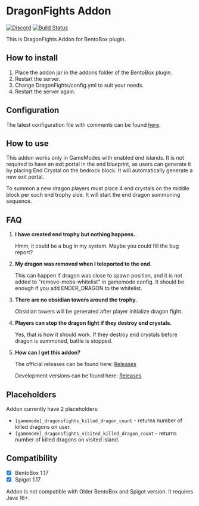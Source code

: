 # DragonFights Addon
[![Discord](https://img.shields.io/discord/272499714048524288.svg?logo=discord)](https://discord.bentobox.world)
[![Build Status](https://ci.codemc.io/buildStatus/icon?job=BONNePlayground/DragonFights)](https://ci.codemc.io/job/BONNePlayground/job/DragonFights/)

This is DragonFights Addon for BentoBox plugin.  

## How to install

1. Place the addon jar in the addons folder of the BentoBox plugin.
2. Restart the server.
3. Change DragonFights/config.yml to suit your needs.
4. Restart the server again.

## Configuration

The latest configuration file with comments can be found [here](https://github.com/BONNePlayground/DragonFights/blob/develop/addon/src/main/resources/config.yml).

## How to use

This addon works only in GameModes with enabled end islands.
It is not required to have an exit portal in the end blueprint, as users can generate it by placing End Crystal on the bedrock block. It will automatically generate a new exit portal.

To summon a new dragon players must place 4 end crystals on the middle block per each end trophy side. It will start the end dragon summoning sequence.

## FAQ

1. **I have created end trophy but nothing happens.**

    Hmm, it could be a bug in my system. Maybe you could fill the bug report?

2. **My dragon was removed when I teleported to the end.**

    This can happen if dragon was close to spawn position, and it is not added to "remove-mobs-whitelist" in gamemode config. It should be enough if you add ENDER_DRAGON to the whitelist.

3. **There are no obsidian towers around the trophy.**

    Obsidian towers will be generated after player initialize dragon fight. 
   
4. **Players can stop the dragon fight if they destroy end crystals.**

   Yes, that is how it should work. If they destroy end crystals before dragon is summoned, battle is stopped.

5. **How can I get this addon?**

   The official releases can be found here: [Releases](https://github.com/BONNePlayground/DragonFights/releases)
   
   Development versions can be found here: [Releases](https://ci.codemc.io/job/BONNePlayground/job/DragonFights/)

## Placeholders

Addon currently have 2 placeholders:
- `[gamemode]_dragonsfights_killed_dragon_count` - returns number of killed dragons on user.
- `[gamemode]_dragonsfights_visited_killed_dragon_count` - returns number of killed dragons on visited island.

## Compatibility

- [x] BentoBox 1.17
- [x] Spigot 1.17

Addon is not compatible with Older BentoBox and Spigot version. It requires Java 16+.